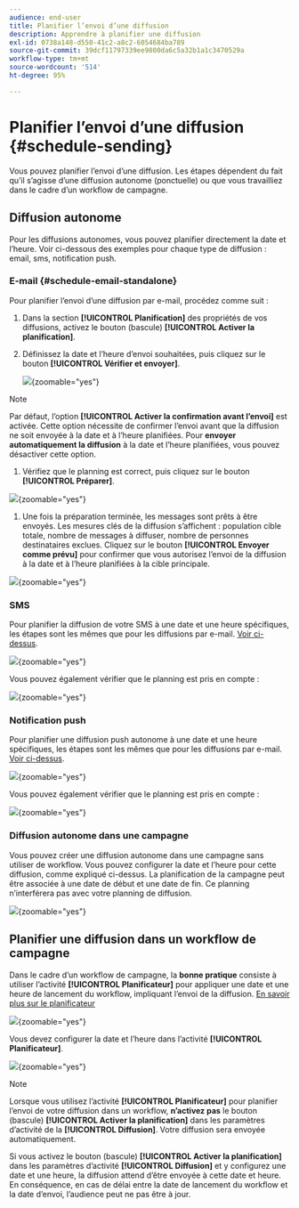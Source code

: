 ```yaml
---
audience: end-user
title: Planifier l’envoi d’une diffusion
description: Apprendre à planifier une diffusion
exl-id: 0738a148-d550-41c2-a8c2-6054684ba789
source-git-commit: 39dcf11797339ee9800da6c5a32b1a1c3470529a
workflow-type: tm+mt
source-wordcount: '514'
ht-degree: 95%

---
```


# Planifier l’envoi d’une diffusion {#schedule-sending}

Vous pouvez planifier l’envoi d’une diffusion. Les étapes dépendent du fait qu’il s’agisse d’une diffusion autonome (ponctuelle) ou que vous travailliez dans le cadre d’un workflow de campagne.

## Diffusion autonome

Pour les diffusions autonomes, vous pouvez planifier directement la date et l’heure.
Voir ci-dessous des exemples pour chaque type de diffusion : email, sms, notification push.

### E-mail {#schedule-email-standalone}

Pour planifier l’envoi d’une diffusion par e-mail, procédez comme suit :

1. Dans la section **[!UICONTROL Planification]** des propriétés de vos diffusions, activez le bouton (bascule) **[!UICONTROL Activer la planification]**.

1. Définissez la date et l’heure d’envoi souhaitées, puis cliquez sur le bouton **[!UICONTROL Vérifier et envoyer]**.

   ![](assets/schedule-email-standalone.png){zoomable="yes"}

>[!NOTE]
>
>Par défaut, l’option **[!UICONTROL Activer la confirmation avant l’envoi]** est activée. Cette option nécessite de confirmer l’envoi avant que la diffusion ne soit envoyée à la date et à l’heure planifiées. Pour **envoyer automatiquement la diffusion** à la date et l’heure planifiées, vous pouvez désactiver cette option.
>

1. Vérifiez que le planning est correct, puis cliquez sur le bouton **[!UICONTROL Préparer]**.

![](assets/schedule-email-standalone-prepare.png){zoomable="yes"}

1. Une fois la préparation terminée, les messages sont prêts à être envoyés. Les mesures clés de la diffusion s’affichent : population cible totale, nombre de messages à diffuser, nombre de personnes destinataires exclues. Cliquez sur le bouton **[!UICONTROL Envoyer comme prévu]** pour confirmer que vous autorisez l’envoi de la diffusion à la date et à l’heure planifiées à la cible principale.

![](assets/schedule-email-standalone-send.png){zoomable="yes"}


### SMS

Pour planifier la diffusion de votre SMS à une date et une heure spécifiques, les étapes sont les mêmes que pour les diffusions par e-mail. [Voir ci-dessus](#schedule-email-standalone).

![](assets/schedule-sms-standalone.png){zoomable="yes"}

Vous pouvez également vérifier que le planning est pris en compte :

![](assets/schedule-sms-standalone-prepare.png){zoomable="yes"}

### Notification push

Pour planifier une diffusion push autonome à une date et une heure spécifiques, les étapes sont les mêmes que pour les diffusions par e-mail. [Voir ci-dessus](#schedule-email-standalone).

![](assets/schedule-push-standalone.png){zoomable="yes"}

Vous pouvez également vérifier que le planning est pris en compte :

![](assets/schedule-push-standalone-prepare.png){zoomable="yes"}

### Diffusion autonome dans une campagne

Vous pouvez créer une diffusion autonome dans une campagne sans utiliser de workflow. Vous pouvez configurer la date et l’heure pour cette diffusion, comme expliqué ci-dessus.
La planification de la campagne peut être associée à une date de début et une date de fin. Ce planning n’interférera pas avec votre planning de diffusion.

![](assets/schedule-delivery-standalone.png){zoomable="yes"}

## Planifier une diffusion dans un workflow de campagne

Dans le cadre d’un workflow de campagne, la **bonne pratique** consiste à utiliser l’activité **[!UICONTROL Planificateur]** pour appliquer une date et une heure de lancement du workflow, impliquant l’envoi de la diffusion. [En savoir plus sur le planificateur ](../workflows/activities/scheduler.md)

![](assets/schedule-workflow.png){zoomable="yes"}


Vous devez configurer la date et l’heure dans l’activité **[!UICONTROL Planificateur]**.

![](assets/schedule-workflow-scheduler.png){zoomable="yes"}


>[!NOTE]
>
>Lorsque vous utilisez l’activité **[!UICONTROL Planificateur]** pour planifier l’envoi de votre diffusion dans un workflow, **n’activez pas** le bouton (bascule) **[!UICONTROL Activer la planification]** dans les paramètres d’activité de la **[!UICONTROL Diffusion]**. Votre diffusion sera envoyée automatiquement.
>

Si vous activez le bouton (bascule) **[!UICONTROL Activer la planification]** dans les paramètres d’activité **[!UICONTROL Diffusion]** et y configurez une date et une heure, la diffusion attend d’être envoyée à cette date et heure. En conséquence, en cas de délai entre la date de lancement du workflow et la date d’envoi, l’audience peut ne pas être à jour.
